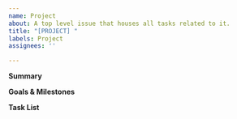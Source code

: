 ```yaml
---
name: Project
about: A top level issue that houses all tasks related to it.
title: "[PROJECT] "
labels: Project
assignees: ''

---
```


**Summary**

<!-- A concise summary of the project. -->

<!-- The organization and contacts will be on the linked project in the Airtable -->

**Goals & Milestones**

<!-- Create a list of major goals and milestones as applicable. What does done look like? -->

**Task List**

<!-- Create a task list here and link all tasks in it. -->
